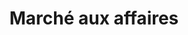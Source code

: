 ---
title: "Marché aux affaires"
url: /le-pont-de-beauvoisin/marche-aux-affaires/
shop: Allgemein
---